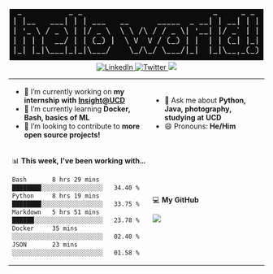 <p align="center">
  <img src="https://github.com/rajitbanerjee/rajitbanerjee/blob/master/resources/hello-world.jpg" width=500 /> 
  <br />
  <a href="https://www.linkedin.com/in/rajitbanerjee/">
    <img src="https://img.shields.io/badge/-rajitbanerjee-blue?style=flat-square&logo=Linkedin&logoColor=white" alt="LinkedIn" />
  </a>
  <a href="https://twitter.com/rajit_banerjee">
    <img src="https://img.shields.io/twitter/follow/rajit_banerjee?style=social" alt="Twitter" />
  </a>
  <a href="https://rajitbanerjee.github.io">
    <img src="https://img.shields.io/badge/-rajitbanerjee.github.io-black?style=flat-square&logo=github&logoColor=white" />
  </a>
</p>

<table>
  <tr><td>
    
  - 🔭 I’m currently working on **my internship with [Insight@UCD](https://www.insight-centre.org/)**
  - 🌱 I’m currently learning **Docker, Bash, basics of ML**
  - 👯 I’m looking to contribute to **more open source projects!**
      
  </td><td>
  
  - 💬 Ask me about **Python, Java, photography, studying at UCD** 
  - 😄 Pronouns: **He/Him**
  
  </td></tr>  
  <tr><td>

  📊 **This week, I've been working with...**

  <!--START_SECTION:waka-->
```text
Bash       8 hrs 29 mins   ████████░░░░░░░░░░░░░░░░░   34.40 % 
Python     8 hrs 19 mins   ████████░░░░░░░░░░░░░░░░░   33.75 % 
Markdown   5 hrs 51 mins   ██████░░░░░░░░░░░░░░░░░░░   23.78 % 
Docker     35 mins         ░░░░░░░░░░░░░░░░░░░░░░░░░   02.40 % 
JSON       23 mins         ░░░░░░░░░░░░░░░░░░░░░░░░░   01.58 %
```
<!--END_SECTION:waka-->
  
</td><td>
  
  💻 **My GitHub**  

  <img src="https://github-readme-stats.vercel.app/api?username=rajitbanerjee&hide_title=true&show_icons=true&title_color=fff&icon_color=f39c19&text_color=9f9f9f&bg_color=151515">
  
</td></tr>
</table>




